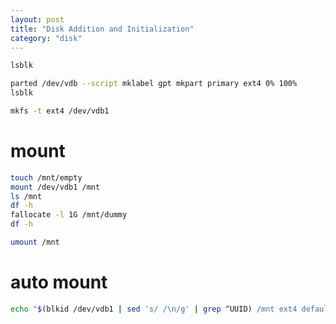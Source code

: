 ```yaml
---
layout: post
title: "Disk Addition and Initialization"
category: "disk"
---
```


```sh
lsblk
```

```sh
parted /dev/vdb --script mklabel gpt mkpart primary ext4 0% 100%
lsblk

mkfs -t ext4 /dev/vdb1
```

# mount

```sh
touch /mnt/empty
mount /dev/vdb1 /mnt
ls /mnt
df -h
fallocate -l 1G /mnt/dummy
df -h

umount /mnt
```

# auto mount

```sh
echo "$(blkid /dev/vdb1 | sed 's/ /\n/g' | grep ^UUID) /mnt ext4 defaults,nofail 0 1" >> /etc/fstab
```

